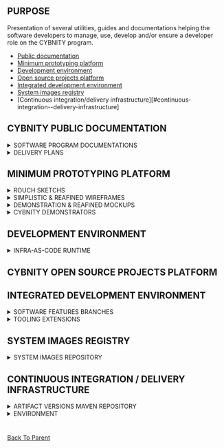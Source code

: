 ## PURPOSE
Presentation of several utilities, guides and documentations helping the software developers to manage, use, develop and/or ensure a developer role on the CYBNITY program.
- [Public documentation](#cybnity-public-documentation)
- [Minimum prototyping platform](#minimum-prototyping-platform)
- [Development environment](#development-environment)
- [Open source projects platform](#cybnity-open-source-projects-platform)
- [Integrated development environment](#integrated-development-environment)
- [System images registry](#system-images-registry)
- [Continuous integration/delivery infrastructure][#continuous-integration--delivery-infrastructure]

## CYBNITY PUBLIC DOCUMENTATION
<details><summary>SOFTWARE PROGRAM DOCUMENTATIONS</summary>
<p>

Free access to requirements (e.g security, functional) and architecture (e.g logical design of systems and concepts) documentations helping to understand the general architecture and design requirements that are a frame of technology implementation.

This documentations are available online via www.cybnity.org website and managed by the CYBNITY core team (people who are only able to modify these documentations) into a Notion knowledge database server.

</p>
</details>
<details><summary>DELIVERY PLANS</summary>
<p>

The project roadmap is maintained by the CYBNITY core team into the GitHub Foundation docs sub-directory named [managed-programs](../governance/managed-programs/README.md)., giving a permanent overview of the CYBNITY trajectory and allowing to understand how some specific implementation projects iterations are prioritized.

It give also a view on the engagement plan regarding next main steps of the CYBNITY implementation vision.

</p>
</details>

## MINIMUM PROTOTYPING PLATFORM
<details><summary>ROUCH SKETCHS</summary>
<p>

Some basic concepts and sketchs are created by the CYBNITY UX/UI team's members regarding the software user interfaces, allowing to understand how the final users can have rich experience provided by the developed UI layer components.

The sketchs are created and maintained via a Figma workplace in reserved access.

</p>
</details>
<details><summary>SIMPLISTIC & REAFINED WIREFRAMES</summary>
<p>

To validate the UX/UI concepts with a specific community of early adopters (e.g RSSI, CISO of companies) as co-designer of CYBNITY needs and User Interfaces (UI), some specific user scenario are designed via wireframe created on Figma to validate the UI approach and to test several types of navigation to reach the functional goals targeted by the CYBNITY persona.

The Figma tool is used to create and maintain the wireframe deliverables. Mainly, this wireframes are accessible online by the CYBNITY team (e.g validator of UX/UI during interview with co-designers).

</p>
</details>
<details><summary>DEMONSTRATION & REAFINED MOCKUPS</summary>
<p>

When User eXperience (UX) and main User Interface (UI) concepts are had been validated with co-designers and community of testers, the reafined wireframes are enhanced with a look & feel approach.

The CYBNITY UI team work on the identification of best visual components, style of color, position of UI components and/or on interaction effects allowing to deliver a visual experience performant and beautiful for the final users.

The reafined mockups are maintained into the Figma tool, and are available online for the CYBNITY developers (via reserved accesses) as a support to te development of UI layer (e.g front end project of CYBNITY domains).

</p>
</details>
<details><summary>CYBNITY DEMONSTRATORS</summary>
<p>

Demonstration platform and autonomously executable software are created as demonstrators of CYBNITY version that allow to make demo to final users, to early adopters and/or to CYBNITY partners to make validation about usage (e.g business use case, specific demo of a CYBNITY feature to a specific industry) and to collect feedbacks (e.g allowing to improve final developed version of a feature).

Demonstrator are developed by CYBNITY UX/UI team's members in several technologies. For example, techstack demonstrators are considered like Proof-Of-Concept regarding a technology integrated with a CYBNITY software version. Another example is a web UI demonstrator regarding some specific usage scenario regarding a business process (e.g web application generated from Figma mockups including interactive behaviour).

</p>
</details>

## DEVELOPMENT ENVIRONMENT
<details><summary>INFRA-AS-CODE RUNTIME</summary>
<p>

Execution platforms are used like tool for industrialization of the system layer allowing to build executable software in Cloud environment and/or into specific targeted infrastructure during the technical development phase.

The tools used for IaC system are respecting the official Techstack (e.g Docker, Terraform, Helm, Kubernetes, Minikube) to develop the systems layer (see [implementations-line](../../implementations-line)) and are implemented to support several types of runtime approach:
- Execution on a standalone developer's workstation (Minikube)
- Execution on a cloud server instance (e.g OVH public cloud instance)

</p>
</details>

## CYBNITY OPEN SOURCE PROJECTS PLATFORM

## INTEGRATED DEVELOPMENT ENVIRONMENT
<details><summary>SOFTWARE FEATURES BRANCHES</summary>
<p>

The CYBNITY open source features are developed on this repository and into several additional repositories on GitHub.

</p>
</details>
<details><summary>TOOLING EXTENSIONS</summary>
<p>

Several development tools are used to manage the source codes, the software build industrialization, the configuration of the component, and/or the deployment into environments (e.g dev, test, integration) which are aligned with the recommendations of the official Techstack like:
- Maven (java software components build)
- Node.js & NPM (front end coding)
- GitHub desktop client (source code versioning)
- GitHub Actions (CI/CD pipelines)
- Concordion (test)

</p>
</details>

## SYSTEM IMAGES REGISTRY
<details><summary>SYSTEM IMAGES REPOSITORY</summary>
<p>

An instance of public repository managing the availability of Docker templates built by the CI chain is deployed.

Each developer can reuse templated Docker images automatically diffused by the CYBNITY CI chain.

</p>
</details>

## CONTINUOUS INTEGRATION / DELIVERY INFRASTRUCTURE
<details><summary>ARTIFACT VERSIONS MAVEN REPOSITORY</summary>
<p>

The java packages are built via Maven on the workstation's m2 repository of each developer by default.

When a source code version of CYBNITY project is committed and/or merged into a GitHub repository, the Continuous Integration (CI) chain implemented via some GitHub Actions (see [.github/workflows/](../../.github/workflows) of each GitHub repository) is automatically executed according to the pipelined build process.

The execution of pipelined build process can be followed by any developer since the CYBNITY [Foundation GitHub Actions section](https://github.com/cybnity/foundation/actions).

A CYBNITY remote repository is automatically maintained up-to-date regarding specific versions of built components like:
- snapshot versions of sub-projects __integrated by the CI in staging branch only__
- tagged versions of sub-projects (e.g feature, hotfix, and fix branches)

A Maven remote repository is reserved to the CI chain and is only usable in read permission by the public project and/or in dependency by other CYBNITY's repositories (e.g a repository of a domain application which need a dependency to a staging version).

None account other than the CI account (confidentially used by the GitHub CI chain) can be opened for any other usage, and the default local repository of each developer's workstation is used by default for any build of sub-version during the development phase.

The configuration of repository usage is implemented into the Maven parent pom.xml file of each project (e.g in Foundation project; in each specific application domain repository's `implementation-line` directory) and doesn't require any specific additional usage of Maven `settings.xml` file by the developers).

</p>
</details>
<details><summary>ENVIRONMENT</summary>
<p>

Some dedicated environment are implemented in support to the Continuous Integration (CI) and Continuous Delivery (CD) chains that are pipelined.

The definition of available environments is managed via:
- Maven profiles (e.g when a build, quality check and/or specific behaviour of the Maven lifecycle or plugin need to be customized according to a targeted environment). Becarefull, none application settings (e.g resources filtered with specific values used into an environment) should be managed via the Maven profiles. Only Maven specific behaviour can be configured via Profiles.
- GitHub project environments that are automatically managed and updated by the CI chain according the CYBNITY pipelined CI chain.

</p>
</details>

#
[Back To Parent](../)
